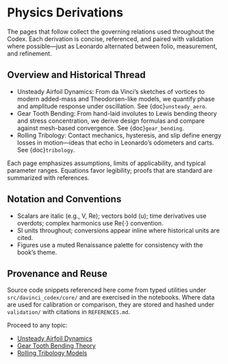 # Physics Derivations

<div class="chapter-start">
The pages that follow collect the governing relations used throughout the Codex. Each derivation is concise, referenced, and paired with validation where possible—just as Leonardo alternated between folio, measurement, and refinement.
</div>

## Overview and Historical Thread

- Unsteady Airfoil Dynamics: From da Vinci’s sketches of vortices to modern added-mass and Theodorsen-like models, we quantify phase and amplitude response under oscillation. See {doc}`unsteady_aero`.
- Gear Tooth Bending: From hand-laid involutes to Lewis bending theory and stress concentration, we derive design formulas and compare against mesh-based convergence. See {doc}`gear_bending`.
- Rolling Tribology: Contact mechanics, hysteresis, and slip define energy losses in motion—ideas that echo in Leonardo’s odometers and carts. See {doc}`tribology`.

Each page emphasizes assumptions, limits of applicability, and typical parameter ranges. Equations favor legibility; proofs that are standard are summarized with references.

## Notation and Conventions

- Scalars are italic (e.g., V, Re); vectors bold (u); time derivatives use overdots; complex harmonics use Re{·} convention.
- SI units throughout; conversions appear inline where historical units are cited.
- Figures use a muted Renaissance palette for consistency with the book’s theme.

## Provenance and Reuse

Source code snippets referenced here come from typed utilities under `src/davinci_codex/core/` and are exercised in the notebooks. Where data are used for calibration or comparison, they are stored and hashed under `validation/` with citations in `REFERENCES.md`.

Proceed to any topic:

- [Unsteady Airfoil Dynamics](unsteady_aero.md)
- [Gear Tooth Bending Theory](gear_bending.md)
- [Rolling Tribology Models](tribology.md)
